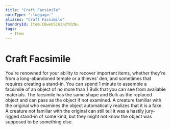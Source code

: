 ```yaml
---
title: "Craft Facsimile"
noteType: ":luggage:"
aliases: "Craft Facsimile"
foundryId: Item.CBweU5iU2a2YdzNu
tags:
  - Item
---
```


# Craft Facsimile

You're renowned for your ability to recover important items, whether they're from a long-abandoned temple or a thieves' den, and sometimes that requires creating a stand-in. You can spend 1 minute to assemble a facsimile of an object of no more than 1 Bulk that you can see from available materials. The facsimile has the same shape and Bulk as the replaced object and can pass as the object if not examined. A creature familiar with the original who examines the object automatically realizes that it is a fake. A creature not familiar with the original can still tell it was a hastily jury-rigged stand-in of some kind, but they might not know the object was supposed to be something else.
